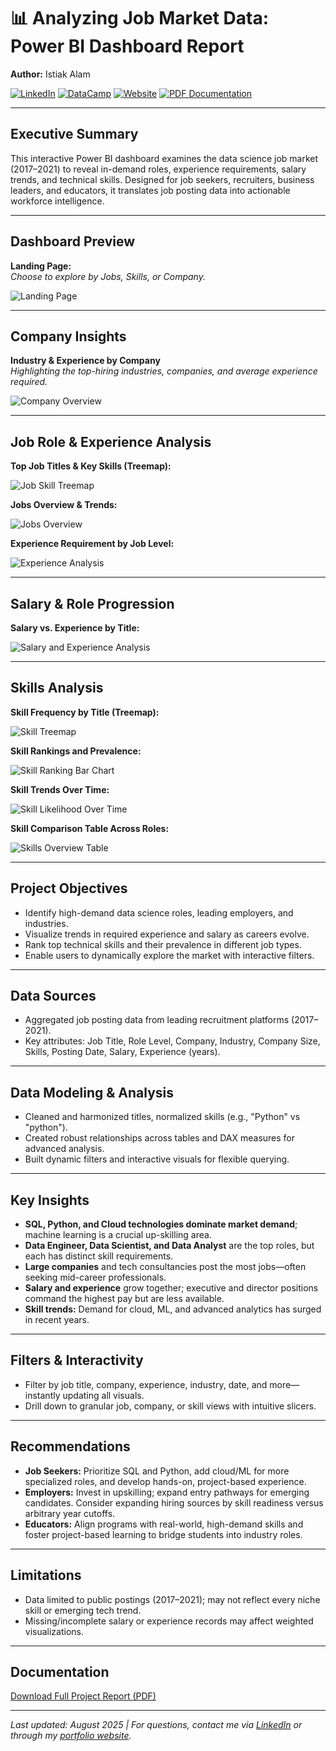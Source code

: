 # 📊 Analyzing Job Market Data: Power BI Dashboard Report

**Author:** Istiak Alam

[![LinkedIn](https://img.shields.io/badge/LinkedIn-blue?logo=linkedin)](https://www.linkedin.com/in/your-linkedin-username/)
[![DataCamp](https://img.shields.io/badge/DataCamp-Portfolio-brightgreen?logo=datacamp)](https://www.datacamp.com/portfolio/your-datacamp-username)
[![Website](https://img.shields.io/badge/Portfolio-istiak--alam.github.io-orange)](https://istiak-alam.github.io/)
[![PDF Documentation](https://img.shields.io/badge/Download-Analyze_Job_Market_Data.pdf-red)](Analyze%20Job%20Market%20Data.pdf)

---

## Executive Summary

This interactive Power BI dashboard examines the data science job market (2017–2021) to reveal in-demand roles, experience requirements, salary trends, and technical skills. Designed for job seekers, recruiters, business leaders, and educators, it translates job posting data into actionable workforce intelligence.

---

## Dashboard Preview

**Landing Page:**  
*Choose to explore by Jobs, Skills, or Company.*

![Landing Page](Home.jpeg)

---

## Company Insights

**Industry & Experience by Company**  
*Highlighting the top-hiring industries, companies, and average experience required.*

![Company Overview](Company.jpeg)

---

## Job Role & Experience Analysis

**Top Job Titles & Key Skills (Treemap):**

![Job Skill Treemap](Job-Titles.jpeg)

**Jobs Overview & Trends:**

![Jobs Overview](JObs.jpeg)

**Experience Requirement by Job Level:**

![Experience Analysis](Experiance-Analysis.jpeg)

---

## Salary & Role Progression

**Salary vs. Experience by Title:**

![Salary and Experience Analysis](Salary-Analysis.jpeg)

---

## Skills Analysis

**Skill Frequency by Title (Treemap):**

![Skill Treemap](Skill-Analysis.jpeg)

**Skill Rankings and Prevalence:**

![Skill Ranking Bar Chart](Skill-Analysis.jpeg)

**Skill Trends Over Time:**

![Skill Likelihood Over Time](Skill-Likelihood.jpeg)

**Skill Comparison Table Across Roles:**

![Skills Overview Table](Skills.jpeg)

---

## Project Objectives

- Identify high-demand data science roles, leading employers, and industries.
- Visualize trends in required experience and salary as careers evolve.
- Rank top technical skills and their prevalence in different job types.
- Enable users to dynamically explore the market with interactive filters.

---

## Data Sources

- Aggregated job posting data from leading recruitment platforms (2017–2021).
- Key attributes: Job Title, Role Level, Company, Industry, Company Size, Skills, Posting Date, Salary, Experience (years).

---

## Data Modeling & Analysis

- Cleaned and harmonized titles, normalized skills (e.g., "Python" vs "python").
- Created robust relationships across tables and DAX measures for advanced analysis.
- Built dynamic filters and interactive visuals for flexible querying.

---

## Key Insights

- **SQL, Python, and Cloud technologies dominate market demand**; machine learning is a crucial up-skilling area.
- **Data Engineer, Data Scientist, and Data Analyst** are the top roles, but each has distinct skill requirements.
- **Large companies** and tech consultancies post the most jobs—often seeking mid-career professionals.
- **Salary and experience** grow together; executive and director positions command the highest pay but are less available.
- **Skill trends:** Demand for cloud, ML, and advanced analytics has surged in recent years.

---

## Filters & Interactivity

- Filter by job title, company, experience, industry, date, and more—instantly updating all visuals.
- Drill down to granular job, company, or skill views with intuitive slicers.

---

## Recommendations

- **Job Seekers:** Prioritize SQL and Python, add cloud/ML for more specialized roles, and develop hands-on, project-based experience.
- **Employers:** Invest in upskilling; expand entry pathways for emerging candidates. Consider expanding hiring sources by skill readiness versus arbitrary year cutoffs.
- **Educators:** Align programs with real-world, high-demand skills and foster project-based learning to bridge students into industry roles.

---

## Limitations

- Data limited to public postings (2017–2021); may not reflect every niche skill or emerging tech trend.
- Missing/incomplete salary or experience records may affect weighted visualizations.

---

## Documentation

[Download Full Project Report (PDF)](Analyze%20Job%20Market%20Data.pdf)

---
*Last updated: August 2025 | For questions, contact me via [LinkedIn](https://www.linkedin.com/in/your-linkedin-username/) or through my [portfolio website](https://istiak-alam.github.io/).*

